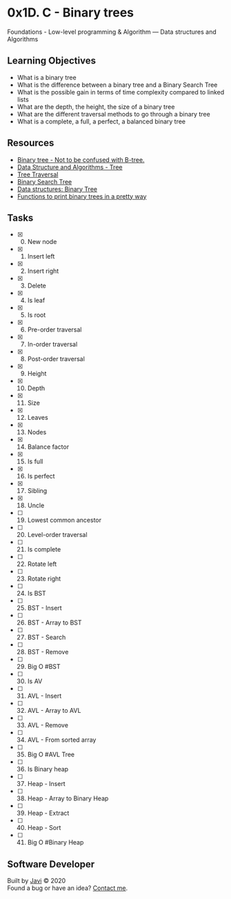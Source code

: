 # 0x1D. C - Binary trees
Foundations - Low-level programming & Algorithm ― Data structures and Algorithms

## Learning Objectives
* What is a binary tree
* What is the difference between a binary tree and a Binary Search Tree
* What is the possible gain in terms of time complexity compared to linked lists
* What are the depth, the height, the size of a binary tree
* What are the different traversal methods to go through a binary tree
* What is a complete, a full, a perfect, a balanced binary tree

## Resources
* [Binary tree - Not to be confused with B-tree.](https://en.wikipedia.org/wiki/Binary_tree)
* [Data Structure and Algorithms - Tree](https://www.tutorialspoint.com/data_structures_algorithms/tree_data_structure.htm)
* [Tree Traversal](https://www.tutorialspoint.com/data_structures_algorithms/tree_traversal.htm)
* [Binary Search Tree](https://en.wikipedia.org/wiki/Binary_search_tree)
* [Data structures: Binary Tree](https://www.youtube.com/watch?v=H5JubkIy_p8)
* [Functions to print binary trees in a pretty way](https://github.com/holbertonschool/0x1C.c)

## Tasks
* [x] 0. New node
* [x] 1. Insert left
* [x] 2. Insert right
* [x] 3. Delete
* [x] 4. Is leaf
* [x] 5. Is root
* [x] 6. Pre-order traversal
* [x] 7. In-order traversal
* [x] 8. Post-order traversal
* [x] 9. Height
* [x] 10. Depth
* [x] 11. Size
* [x] 12. Leaves
* [x] 13. Nodes
* [x] 14. Balance factor
* [x] 15. Is full
* [x] 16. Is perfect
* [x] 17. Sibling
* [x] 18. Uncle
* [ ] 19. Lowest common ancestor
* [ ] 20. Level-order traversal
* [ ] 21. Is complete
* [ ] 22. Rotate left
* [ ] 23. Rotate right
* [ ] 24. Is BST
* [ ] 25. BST - Insert
* [ ] 26. BST - Array to BST
* [ ] 27. BST - Search
* [ ] 28. BST - Remove
* [ ] 29. Big O #BST
* [ ] 30. Is AV
* [ ] 31. AVL - Insert
* [ ] 32. AVL - Array to AVL
* [ ] 33. AVL - Remove
* [ ] 34. AVL - From sorted array
* [ ] 35. Big O #AVL Tree
* [ ] 36. Is Binary heap
* [ ] 37. Heap - Insert
* [ ] 38. Heap - Array to Binary Heap
* [ ] 39. Heap - Extract
* [ ] 40. Heap - Sort
* [ ] 41. Big O #Binary Heap

## Software Developer
Built by [Javi](https://github.com/javi0b01) :copyright: 2020  
Found a bug or have an idea? [Contact me](https://www.linkedin.com/in/javi0b01/).
